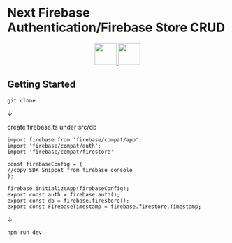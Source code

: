# Next Firebase Authentication/Firebase Store  CRUD
<p align="center">
  <a href="https://nextjs.org/">
    <img src="https://user-images.githubusercontent.com/89970444/173066516-bbac7231-2c86-499c-9369-cbd3a4a83238.svg" height="50px">
  </a>
  <a href="https://firebase.google.com/?hl=ja">
    <img src="https://user-images.githubusercontent.com/89970444/173061737-e0abb641-d8e5-40cf-9266-e2ec203388e9.png" height="50px">
  </a>
</p>
 

## Getting Started
`git clone`  

↓

create firebase.ts under src/db

```
import firebase from 'firebase/compat/app';
import 'firebase/compat/auth';
import 'firebase/compat/firestore'

const firebaseConfig = {
//copy SDK Snippet from firebase console
};

firebase.initializeApp(firebaseConfig);
export const auth = firebase.auth();
export const db = firebase.firestore();
export const FirebaseTimestamp = firebase.firestore.Timestamp;
```

↓

`npm run dev`

